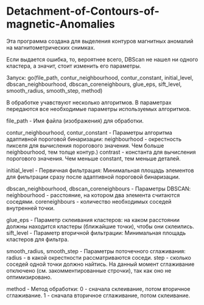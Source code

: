 # Detachment-of-Contours-of-magnetic-Anomalies
Эта программа создана для выделения контуров магнитных аномалий на магнитометрических снимках.

Если выдается ошибка, то, вероятнее всего, DBScan не нашел ни одного кластера, а значит, стоит изменить его параметры.

Запуск: go(file_path, contur_neighbourhood, contur_constant, initial_level,
                      dbscan_neighbourhood, dbscan_coreneighbours, glue_eps, sift_level,
                      smooth_radius, smooth_step, method)
                      
В обработке учавствуют несколько алгоритмов. В параметрах передаются все необходимые параметры используемых алгоритмов.
 
file_path                                 - Имя файла (изображения) для обработки.

contur_neighbourhood, contur_constant  - Параметры алгоритма адаптивной пороговой бинаризации: neighbourhood -
                                         окрестность пикселя для вычисления порогового значения. Чем больше neighbourhood, тем толще контур.)
                                         contrast - константа для вычисления порогового значения.
                                         Чем меньше constant, тем меньше деталей.

initial_level                          - Первичная фильтрация:
                                         Минимальная площадь элементов для фильтрации сразу после адаптивной пороговой бинаризации.

dbscan_neighbourhood, dbscan_coreneighbours - Параметры DBSCAN: neighbourhood - расстояние, на котором два элемента считаются соседями.
                                                             coreneighbours - количество необходимых соседей внутренней точки.

glue_eps                            - Параметр склеивания кластеров: на каком расстоянии должны находится кластеры (ближайшие точки),
                                              чтобы они склеились.
sift_level                                  - Параметр вторичной фильтрации: Минимальная площадь кластеров для фильтра.

smooth_radius, smooth_step                  - Параметры поточечного сглаживания: radius - в какой окрестности рассматриваются соседи.
                                                                                  step - сколько соседей одной точки должно найтись.
                                             На данный момент сглаживание отключено (см. закомментированные строчки), так как оно не оптимизировано.

method                                      - Метод обработки: 0 - сначала склеивание, потом вторичное сглаживание.
                                                               1 - сначала вторичное сглаживание, потом склеивание.

